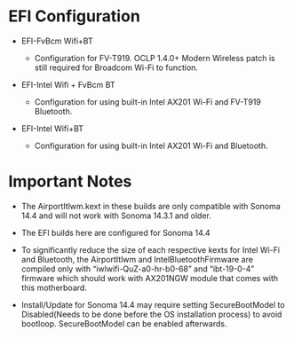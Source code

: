 # EFI Configuration

- EFI-FvBcm Wifi+BT
  - Configuration for FV-T919. OCLP 1.4.0+ Modern Wireless patch is still required for Broadcom Wi-Fi to function.

- EFI-Intel Wifi + FvBcm BT
  - Configuration for using built-in Intel AX201 Wi-Fi and FV-T919 Bluetooth.

- EFI-Intel Wifi+BT
  - Configuration for using built-in Intel AX201 Wi-Fi and Bluetooth.


#  Important Notes 

- The AirportItlwm.kext in these builds are only compatible with Sonoma 14.4 and will not work with Sonoma 14.3.1 and older.
  
- The EFI builds here are configured for Sonoma 14.4
  
- To significantly reduce the size of each respective kexts for Intel Wi-Fi and Bluetooth, the AirportItlwm and IntelBluetoothFirmware are compiled only with “iwlwifi-QuZ-a0-hr-b0-68” and “ibt-19-0-4” firmware which should work with AX201NGW module that comes with this motherboard.

- Install/Update for Sonoma 14.4 may require setting SecureBootModel to Disabled(Needs to be done before the OS installation process) to avoid bootloop. SecureBootModel can be enabled afterwards.

  
